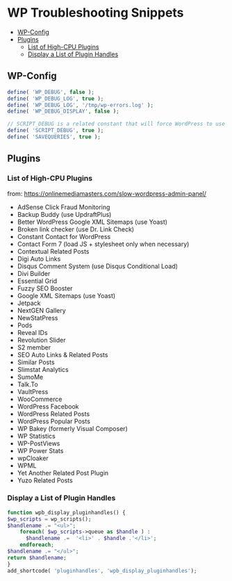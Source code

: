 # WP Troubleshooting Snippets

<!-- MarkdownTOC -->

* [WP-Config](#wp-config)
* [Plugins](#plugins)
  * [List of High-CPU Plugins](#list-of-high-cpu-plugins)
  * [Display a List of Plugin Handles](#display-a-list-of-plugin-handles)

<!-- /MarkdownTOC -->

<a id="wp-config"></a>
## WP-Config

```php
define( 'WP_DEBUG', false );
define( 'WP_DEBUG_LOG', true );
define( 'WP_DEBUG_LOG', '/tmp/wp-errors.log' );
define( 'WP_DEBUG_DISPLAY', false );

// SCRIPT_DEBUG is a related constant that will force WordPress to use the “dev” versions of core CSS and JavaScript files rather than the minified versions that are normally loaded.
define( 'SCRIPT_DEBUG', true );
define( 'SAVEQUERIES', true );
```

<a id="plugins"></a>
## Plugins

<a id="list-of-high-cpu-plugins"></a>
### List of High-CPU Plugins

from: https://onlinemediamasters.com/slow-wordpress-admin-panel/

* AdSense Click Fraud Monitoring
* Backup Buddy (use UpdraftPlus)
* Better WordPress Google XML Sitemaps (use Yoast)
* Broken link checker (use Dr. Link Check)
* Constant Contact for WordPress
* Contact Form 7 (load JS + stylesheet only when necessary)
* Contextual Related Posts
* Digi Auto Links
* Disqus Comment System (use Disqus Conditional Load)
* Divi Builder
* Essential Grid
* Fuzzy SEO Booster
* Google XML Sitemaps (use Yoast)
* Jetpack
* NextGEN Gallery
* NewStatPress
* Pods
* Reveal IDs
* Revolution Slider
* S2 member
* SEO Auto Links & Related Posts
* Similar Posts
* Slimstat Analytics
* SumoMe
* Talk.To
* VaultPress
* WooCommerce
* WordPress Facebook
* WordPress Related Posts
* WordPress Popular Posts
* WP Bakey (formerly Visual Composer)
* WP Statistics
* WP-PostViews
* WP Power Stats
* wpCloaker
* WPML
* Yet Another Related Post Plugin
* Yuzo Related Posts

<a id="display-a-list-of-plugin-handles"></a>
### Display a List of Plugin Handles

```php
function wpb_display_pluginhandles() {
$wp_scripts = wp_scripts();
$handlename .= "<ul>";
    foreach( $wp_scripts->queue as $handle ) :
      $handlename .=  '<li>' . $handle .'</li>';
    endforeach;
$handlename .= "</ul>";
return $handlename;
}
add_shortcode( 'pluginhandles', 'wpb_display_pluginhandles');
```
